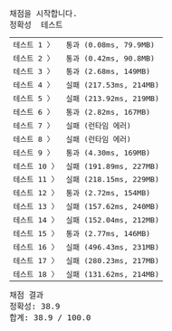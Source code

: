 <pre class="console-content"><div></div><div class="console-heading">채점을 시작합니다.</div><div class="console-message">정확성  테스트</div><table class="console-test-group" data-category="correctness"><tbody><tr data-testcase-id="90267"><td valign="top" class="td-label">테스트 1 <span>〉</span></td><td class="result passed">통과 (0.08ms, 79.9MB)</td></tr><tr data-testcase-id="90268"><td valign="top" class="td-label">테스트 2 <span>〉</span></td><td class="result passed">통과 (0.42ms, 90.8MB)</td></tr><tr data-testcase-id="90269"><td valign="top" class="td-label">테스트 3 <span>〉</span></td><td class="result passed">통과 (2.68ms, 149MB)</td></tr><tr data-testcase-id="90270"><td valign="top" class="td-label">테스트 4 <span>〉</span></td><td class="result failed">실패 (217.53ms, 214MB)</td></tr><tr data-testcase-id="90271"><td valign="top" class="td-label">테스트 5 <span>〉</span></td><td class="result failed">실패 (213.92ms, 219MB)</td></tr><tr data-testcase-id="90272"><td valign="top" class="td-label">테스트 6 <span>〉</span></td><td class="result passed">통과 (2.82ms, 167MB)</td></tr><tr data-testcase-id="90273"><td valign="top" class="td-label">테스트 7 <span>〉</span></td><td class="result failed">실패 (런타임 에러)</td></tr><tr data-testcase-id="90274"><td valign="top" class="td-label">테스트 8 <span>〉</span></td><td class="result failed">실패 (런타임 에러)</td></tr><tr data-testcase-id="90275"><td valign="top" class="td-label">테스트 9 <span>〉</span></td><td class="result passed">통과 (4.30ms, 169MB)</td></tr><tr data-testcase-id="90276"><td valign="top" class="td-label">테스트 10 <span>〉</span></td><td class="result failed">실패 (191.89ms, 227MB)</td></tr><tr data-testcase-id="90277"><td valign="top" class="td-label">테스트 11 <span>〉</span></td><td class="result failed">실패 (218.15ms, 229MB)</td></tr><tr data-testcase-id="90278"><td valign="top" class="td-label">테스트 12 <span>〉</span></td><td class="result passed">통과 (2.72ms, 154MB)</td></tr><tr data-testcase-id="90279"><td valign="top" class="td-label">테스트 13 <span>〉</span></td><td class="result failed">실패 (157.62ms, 240MB)</td></tr><tr data-testcase-id="90280"><td valign="top" class="td-label">테스트 14 <span>〉</span></td><td class="result failed">실패 (152.04ms, 212MB)</td></tr><tr data-testcase-id="90281"><td valign="top" class="td-label">테스트 15 <span>〉</span></td><td class="result passed">통과 (2.77ms, 146MB)</td></tr><tr data-testcase-id="90282"><td valign="top" class="td-label">테스트 16 <span>〉</span></td><td class="result failed">실패 (496.43ms, 231MB)</td></tr><tr data-testcase-id="90283"><td valign="top" class="td-label">테스트 17 <span>〉</span></td><td class="result failed">실패 (280.23ms, 217MB)</td></tr><tr data-testcase-id="90284"><td valign="top" class="td-label">테스트 18 <span>〉</span></td><td class="result failed">실패 (131.62ms, 214MB)</td></tr></tbody></table><div class="console-heading">채점 결과</div><div class="console-message">정확성: 38.9</div><div class="console-message">합계: 38.9 / 100.0</div></pre>